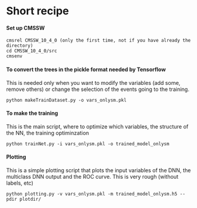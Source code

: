 # Short recipe

#### Set up CMSSW 
```
cmsrel CMSSW_10_4_0 (only the first time, not if you have already the directory)
cd CMSSW_10_4_0/src
cmsenv
```

#### To convert the trees in the pickle format needed by Tensorflow
This is needed only when you want to modify the variables (add some, remove others) or change the selection of the events going to the training.
```
python makeTrainDataset.py -o vars_onlysm.pkl
```

#### To make the training 
This is the main script, where to optimize which variables, the structure of the NN, the training optiminzation
```
python trainNet.py -i vars_onlysm.pkl -o trained_model_onlysm
```

#### Plotting
This is a simple plotting script that plots the input variables of the DNN, the multiclass DNN output and the ROC curve.
This is very rough (without labels, etc)
```
python plotting.py -v vars_onlysm.pkl -m trained_model_onlysm.h5 --pdir plotdir/
```
